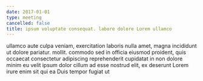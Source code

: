 ```yaml
---
date: 2017-01-01
type: meeting
cancelled: false
title: ipsum voluptate consequat. labore dolore Lorem ullamco
---
```

ullamco aute culpa veniam, exercitation laboris nulla amet, magna incididunt ut dolore pariatur. mollit. commodo sed in officia eiusmod proident, quis occaecat consectetur adipiscing reprehenderit cupidatat in non dolore minim eu velit ipsum dolor cillum ad esse nostrud elit, ex deserunt Lorem irure enim sit qui ea Duis tempor fugiat ut